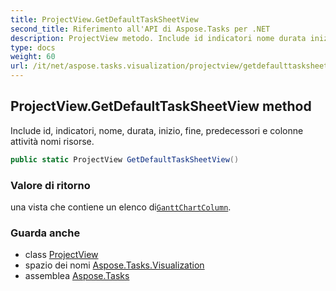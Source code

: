 ```yaml
---
title: ProjectView.GetDefaultTaskSheetView
second_title: Riferimento all'API di Aspose.Tasks per .NET
description: ProjectView metodo. Include id indicatori nome durata inizio fine predecessori e colonne attività nomi risorse.
type: docs
weight: 60
url: /it/net/aspose.tasks.visualization/projectview/getdefaulttasksheetview/
---
```

## ProjectView.GetDefaultTaskSheetView method

Include id, indicatori, nome, durata, inizio, fine, predecessori e colonne attività nomi risorse.

```csharp
public static ProjectView GetDefaultTaskSheetView()
```

### Valore di ritorno

una vista che contiene un elenco di[`GanttChartColumn`](../../ganttchartcolumn/).

### Guarda anche

* class [ProjectView](../)
* spazio dei nomi [Aspose.Tasks.Visualization](../../projectview/)
* assemblea [Aspose.Tasks](../../../)


